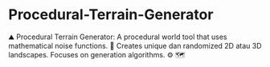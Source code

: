 # Procedural-Terrain-Generator
⛰️ Procedural Terrain Generator: A procedural world tool that uses mathematical noise functions. 🌳 Creates unique dan randomized 2D atau 3D landscapes. Focuses on generation algorithms. ⚙️ 🗺️
